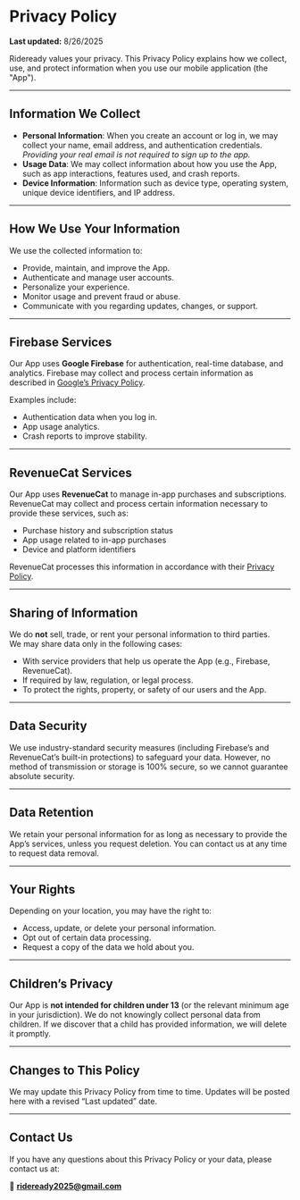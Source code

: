 # Privacy Policy  

**Last updated:** 8/26/2025  

Rideready values your privacy. This Privacy Policy explains how we collect, use, and protect information when you use our mobile application (the "App").  

---

## Information We Collect  

- **Personal Information**: When you create an account or log in, we may collect your name, email address, and authentication credentials. *Providing your real email is not required to sign up to the app.*  
- **Usage Data**: We may collect information about how you use the App, such as app interactions, features used, and crash reports.  
- **Device Information**: Information such as device type, operating system, unique device identifiers, and IP address.  

---

## How We Use Your Information  

We use the collected information to:  

- Provide, maintain, and improve the App.  
- Authenticate and manage user accounts.  
- Personalize your experience.  
- Monitor usage and prevent fraud or abuse.  
- Communicate with you regarding updates, changes, or support.  

---

## Firebase Services  

Our App uses **Google Firebase** for authentication, real-time database, and analytics. Firebase may collect and process certain information as described in [Google’s Privacy Policy](https://policies.google.com/privacy).  

Examples include:  
- Authentication data when you log in.  
- App usage analytics.  
- Crash reports to improve stability.  

---

## RevenueCat Services  

Our App uses **RevenueCat** to manage in-app purchases and subscriptions. RevenueCat may collect and process certain information necessary to provide these services, such as:  

- Purchase history and subscription status  
- App usage related to in-app purchases  
- Device and platform identifiers  

RevenueCat processes this information in accordance with their [Privacy Policy](https://www.revenuecat.com/privacy).  

---

## Sharing of Information  

We do **not** sell, trade, or rent your personal information to third parties.  
We may share data only in the following cases:  

- With service providers that help us operate the App (e.g., Firebase, RevenueCat).  
- If required by law, regulation, or legal process.  
- To protect the rights, property, or safety of our users and the App.  

---

## Data Security  

We use industry-standard security measures (including Firebase’s and RevenueCat’s built-in protections) to safeguard your data. However, no method of transmission or storage is 100% secure, so we cannot guarantee absolute security.  

---

## Data Retention  

We retain your personal information for as long as necessary to provide the App’s services, unless you request deletion. You can contact us at any time to request data removal.  

---

## Your Rights  

Depending on your location, you may have the right to:  

- Access, update, or delete your personal information.  
- Opt out of certain data processing.  
- Request a copy of the data we hold about you.  

---

## Children’s Privacy  

Our App is **not intended for children under 13** (or the relevant minimum age in your jurisdiction). We do not knowingly collect personal data from children. If we discover that a child has provided information, we will delete it promptly.  

---

## Changes to This Policy  

We may update this Privacy Policy from time to time. Updates will be posted here with a revised “Last updated” date.  

---

## Contact Us  

If you have any questions about this Privacy Policy or your data, please contact us at:  

📧 **rideready2025@gmail.com**  

